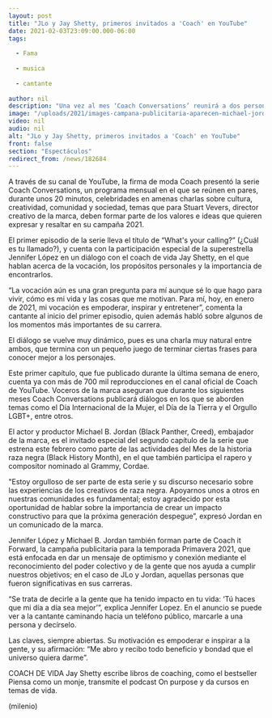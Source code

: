 ```yaml
---
layout: post
title: "JLo y Jay Shetty, primeros invitados a 'Coach' en YouTube"
date: 2021-02-03T23:09:00.000-06:00
tags:
  
  - Fama
  
  - musica
  
  - cantante
  
author: nil
description: "Una vez al mes ‘Coach Conversations’ reunirá a dos personajes famosos en cada episodio, en un diálogo virtual que gira alrededor de las cosas que impactan la mente y la vida de los protagonistas. "
image: "/uploads/2021/images-campana-publicitaria-aparecen-michael-jordan.jpg"
video: nil
audio: nil
alt: "JLo y Jay Shetty, primeros invitados a 'Coach' en YouTube"
front: false
section: "Espectáculos"
redirect_from: /news/182684
---
```


A través de su canal de YouTube, la firma de moda Coach presentó la serie Coach Conversations, un programa mensual en el que se reúnen en pares, durante unos 20 minutos, celebridades en amenas charlas sobre cultura, creatividad, comunidad y sociedad, temas que para Stuart Vevers, director creativo de la marca, deben formar parte de los valores e ideas que quieren expresar y resaltar en su campaña 2021. 

El primer episodio de la serie lleva el título de “What's your calling?” (¿Cuál es tu llamado?), y cuenta con la participación especial de la superestrella Jennifer López en un diálogo con el coach de vida Jay Shetty, en el que hablan acerca de la vocación, los propósitos personales y la importancia de encontrarlos. 

“La vocación aún es una gran pregunta para mí aunque sé lo que hago para vivir, cómo es mi vida y las cosas que me motivan. Para mí, hoy, en enero de 2021, mi vocación es empoderar, inspirar y entretener”, comenta la cantante al inicio del primer episodio, quien además habló sobre algunos de los momentos más importantes de su carrera. 

El diálogo se vuelve muy dinámico, pues es una charla muy natural entre ambos, que termina con un pequeño juego de terminar ciertas frases para conocer mejor a los personajes. 

Este primer capítulo, que fue publicado durante la última semana de enero, cuenta ya con más de 700 mil reproducciones en el canal oficial de Coach de YouTube. Voceros de la marca aseguran que durante los siguientes meses Coach Conversations publicará diálogos en los que se aborden temas como el Día Internacional de la Mujer, el Día de la Tierra y el Orgullo LGBT+, entre otros. 

El actor y productor Michael B. Jordan (Black Panther, Creed), embajador de la marca, es el invitado especial del segundo capítulo de la serie que estrena este febrero como parte de las actividades del Mes de la historia raza negra (Black History Month), en el que también participa el rapero y compositor nominado al Grammy, Cordae. 

"Estoy orgulloso de ser parte de esta serie y su discurso necesario sobre las experiencias de los creativos de raza negra. Apoyarnos unos a otros en nuestras comunidades es fundamental; estoy agradecido por esta oportunidad de hablar sobre la importancia de crear un impacto constructivo para que la próxima generación despegue”, expresó Jordan en un comunicado de la marca. 

Jennifer López y Michael B. Jordan también forman parte de Coach it Forward, la campaña publicitaria para la temporada Primavera 2021, que está enfocada en dar un mensaje de optimismo y conexión mediante el reconocimiento del poder colectivo y de la gente que nos ayuda a cumplir nuestros objetivos; en el caso de JLo y Jordan, aquellas personas que fueron significativas en sus carreras. 

“Se trata de decirle a la gente que ha tenido impacto en tu vida: ‘Tú haces que mi día a día sea mejor’”, explica Jennifer Lopez. En el anuncio se puede ver a la cantante caminando hacia un teléfono público, marcarle a una persona y decírselo. 


Las claves, siempre abiertas.
Su motivación es empoderar e inspirar a la gente, y su afirmación: “Me abro y recibo todo beneficio y bondad que el universo quiera darme”.

COACH DE VIDA 
Jay Shetty escribe libros de coaching, como el bestseller Piensa como un monje, transmite el podcast On purpose y da cursos en temas de vida. 

(milenio)